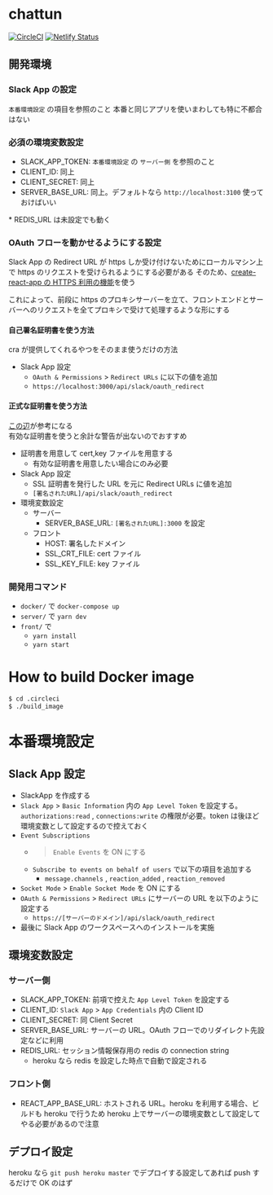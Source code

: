 # chattun

[![CircleCI](https://circleci.com/gh/opt-tech/chattun.svg?style=svg&circle-token=8a09945e171444e71d3a1a3c9f2f83d4d7a8778d)](https://circleci.com/gh/opt-tech/chattun)
[![Netlify Status](https://api.netlify.com/api/v1/badges/614731c1-557d-4451-95cf-fd2ea7af5e78/deploy-status)](https://app.netlify.com/sites/chattun/deploys)

## 開発環境

### Slack App の設定

`本番環境設定` の項目を参照のこと
本番と同じアプリを使いまわしても特に不都合はない

### 必須の環境変数設定

- SLACK_APP_TOKEN: `本番環境設定` の `サーバー側` を参照のこと
- CLIENT_ID: 同上
- CLIENT_SECRET: 同上
- SERVER_BASE_URL: 同上。デフォルトなら `http://localhost:3100` 使っておけばいい

\* REDIS_URL は未設定でも動く

### OAuth フローを動かせるようにする設定

Slack App の Redirect URL が https しか受け付けないためにローカルマシン上で https のリクエストを受けられるようにする必要がある
そのため、[create-react-app の HTTPS 利用の機能](https://create-react-app.dev/docs/using-https-in-development/)を使う

これによって、前段に https のプロキシサーバーを立て、フロントエンドとサーバーへのリクエストを全てプロキシで受けて処理するような形にする

#### 自己署名証明書を使う方法

cra が提供してくれるやつをそのまま使うだけの方法

- Slack App 設定
  - `OAuth & Permissions` > `Redirect URLs` に以下の値を追加
  - `https://localhost:3000/api/slack/oauth_redirect`

#### 正式な証明書を使う方法

[この辺](https://blog.jxck.io/entries/2020-06-29/https-for-localhost.html)が参考になる  
有効な証明書を使うと余計な警告が出ないのでおすすめ

- 証明書を用意して cert,key ファイルを用意する
  - 有効な証明書を用意したい場合にのみ必要
- Slack App 設定
  - SSL 証明書を発行した URL を元に Redirect URLs に値を追加
  - `[署名されたURL]/api/slack/oauth_redirect`
- 環境変数設定
  - サーバー
    - SERVER_BASE_URL: `[署名されたURL]:3000` を設定
  - フロント
    - HOST: 署名したドメイン
    - SSL_CRT_FILE: cert ファイル
    - SSL_KEY_FILE: key ファイル

### 開発用コマンド

- `docker/` で `docker-compose up`
- `server/` で `yarn dev`
- `front/` で
  - `yarn install`
  - `yarn start`

# How to build Docker image

```sh
$ cd .circleci
$ ./build_image
```

# 本番環境設定

## Slack App 設定

- SlackApp を作成する
- `Slack App` > `Basic Information` 内の `App Level Token` を設定する。 `authorizations:read` , `connections:write` の権限が必要。token は後ほど環境変数として設定するので控えておく
- `Event Subscriptions`
  - > `Enable Events` を ON にする
  - `Subscribe to events on behalf of users` で以下の項目を追加する
    - `message.channels` , `reaction_added` , `reaction_removed`
- `Socket Mode` > `Enable Socket Mode` を ON にする
- `OAuth & Permissions` > `Redirect URLs` にサーバーの URL を以下のように設定する
  - `https://[サーバーのドメイン]/api/slack/oauth_redirect`
- 最後に Slack App のワークスペースへのインストールを実施

## 環境変数設定

### サーバー側

- SLACK_APP_TOKEN: 前項で控えた `App Level Token` を設定する
- CLIENT_ID: `Slack App` > `App Credentials` 内の Client ID
- CLIENT_SECRET: 同 Client Secret
- SERVER_BASE_URL: サーバーの URL。OAuth フローでのリダイレクト先設定などに利用
- REDIS_URL: セッション情報保存用の redis の connection string
  - heroku なら redis を設定した時点で自動で設定される

### フロント側

- REACT_APP_BASE_URL: ホストされる URL。heroku を利用する場合、ビルドも heroku で行うため heroku 上でサーバーの環境変数として設定してやる必要があるので注意

## デプロイ設定

heroku なら `git push heroku master` でデプロイする設定してあれば push するだけで OK のはず
